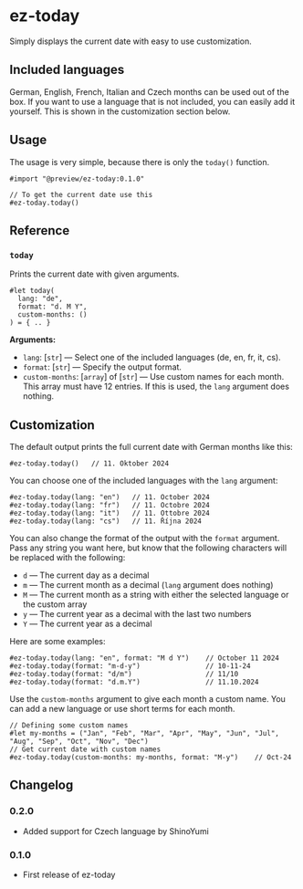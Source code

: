 # ez-today

Simply displays the current date with easy to use customization.

## Included languages

German, English, French, Italian and Czech months can be used out of the box. If you want to use a language that is not included, you can easily add it yourself. This is shown in the customization section below.

## Usage

The usage is very simple, because there is only the `today()` function.

```typ
#import "@preview/ez-today:0.1.0"

// To get the current date use this
#ez-today.today()
```

## Reference

### `today`

Prints the current date with given arguments.

```typ
#let today(
  lang: "de",
  format: "d. M Y",
  custom-months: ()
) = { .. }
```

**Arguments:**

- `lang`: [`str`] &mdash; Select one of the included languages (de, en, fr, it, cs).
- `format`: [`str`] &mdash; Specify the output format.
- `custom-months`: [`array`] of [`str`] &mdash; Use custom names for each month. This array must have 12 entries. If this is used, the `lang` argument does nothing.

## Customization

The default output prints the full current date with German months like this:

```typ
#ez-today.today()   // 11. Oktober 2024
```

You can choose one of the included languages with the `lang` argument:

```typ
#ez-today.today(lang: "en")   // 11. October 2024
#ez-today.today(lang: "fr")   // 11. Octobre 2024
#ez-today.today(lang: "it")   // 11. Ottobre 2024
#ez-today.today(lang: "cs")   // 11. Října 2024
```

You can also change the format of the output with the `format` argument. Pass any string you want here, but know that the following characters will be replaced with the following:

- `d` &mdash; The current day as a decimal
- `m` &mdash; The current month as a decimal (`lang` argument does nothing)
- `M` &mdash; The current month as a string with either the selected language or the custom array
- `y` &mdash; The current year as a decimal with the last two numbers
- `Y` &mdash; The current year as a decimal

Here are some examples:

```typ
#ez-today.today(lang: "en", format: "M d Y")    // October 11 2024
#ez-today.today(format: "m-d-y")                // 10-11-24
#ez-today.today(format: "d/m")                  // 11/10
#ez-today.today(format: "d.m.Y")                // 11.10.2024
```

Use the `custom-months` argument to give each month a custom name. You can add a new language or use short terms for each month.

```typ
// Defining some custom names
#let my-months = ("Jan", "Feb", "Mar", "Apr", "May", "Jun", "Jul", "Aug", "Sep", "Oct", "Nov", "Dec")
// Get current date with custom names
#ez-today.today(custom-months: my-months, format: "M-y")    // Oct-24
```

## Changelog

### 0.2.0

- Added support for Czech language by ShinoYumi

### 0.1.0

- First release of ez-today
